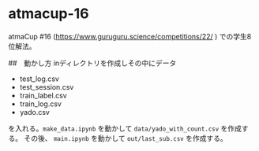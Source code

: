 # atmacup-16

atmaCup #16 (https://www.guruguru.science/competitions/22/ ) での学生8位解法。

##　動かし方
inディレクトリを作成しその中にデータ

- test_log.csv
- test_session.csv
- train_label.csv
- train_log.csv
- yado.csv

を入れる。`make_data.ipynb` を動かして `data/yado_with_count.csv` を作成する。
その後、 `main.ipynb` を動かして `out/last_sub.csv` を作成する。